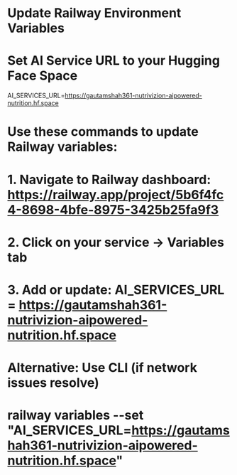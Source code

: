 # Update Railway Environment Variables

# Set AI Service URL to your Hugging Face Space
AI_SERVICES_URL=https://gautamshah361-nutrivizion-aipowered-nutrition.hf.space

# Use these commands to update Railway variables:
# 1. Navigate to Railway dashboard: https://railway.app/project/5b6f4fc4-8698-4bfe-8975-3425b25fa9f3
# 2. Click on your service -> Variables tab
# 3. Add or update: AI_SERVICES_URL = https://gautamshah361-nutrivizion-aipowered-nutrition.hf.space

# Alternative: Use CLI (if network issues resolve)
# railway variables --set "AI_SERVICES_URL=https://gautamshah361-nutrivizion-aipowered-nutrition.hf.space"